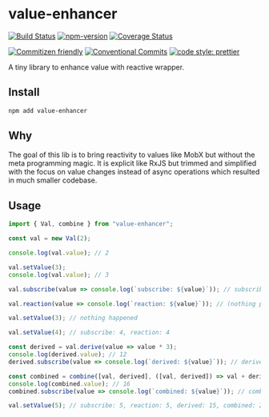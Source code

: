 # value-enhancer

[![Build Status](https://github.com/crimx/value-enhancer/actions/workflows/build.yml/badge.svg)](https://github.com/crimx/value-enhancer/actions/workflows/build.yml)
[![npm-version](https://img.shields.io/npm/v/value-enhancer.svg)](https://www.npmjs.com/package/value-enhancer)
[![Coverage Status](https://img.shields.io/coveralls/github/crimx/value-enhancer/master)](https://coveralls.io/github/crimx/value-enhancer?branch=master)

[![Commitizen friendly](https://img.shields.io/badge/commitizen-friendly-brightgreen.svg?maxAge=2592000)](http://commitizen.github.io/cz-cli/)
[![Conventional Commits](https://img.shields.io/badge/Conventional%20Commits-1.0.0-brightgreen.svg?maxAge=2592000)](https://conventionalcommits.org)
[![code style: prettier](https://img.shields.io/badge/code_style-prettier-ff69b4.svg?style=flat-square)](https://github.com/prettier/prettier)

A tiny library to enhance value with reactive wrapper.

## Install

```bash
npm add value-enhancer
```

## Why

The goal of this lib is to bring reactivity to values like MobX but without the meta programming magic. It is explicit like RxJS but trimmed and simplified with the focus on value changes instead of async operations which resulted in much smaller codebase.

## Usage

```js
import { Val, combine } from "value-enhancer";

const val = new Val(2);

console.log(val.value); // 2

val.setValue(3);
console.log(val.value); // 3

val.subscribe(value => console.log(`subscribe: ${value}`)); // subscribe: 3

val.reaction(value => console.log(`reaction: ${value}`)); // (nothing printed)

val.setValue(3); // nothing happened

val.setValue(4); // subscribe: 4, reaction: 4

const derived = val.derive(value => value * 3);
console.log(derived.value); // 12
derived.subscribe(value => console.log(`derived: ${value}`)); // derived: 12

const combined = combine([val, derived], ([val, derived]) => val + derived);
console.log(combined.value); // 16
combined.subscribe(value => console.log(`combined: ${value}`)); // combined: 16

val.setValue(5); // subscribe: 5, reaction: 5, derived: 15, combined: 20
```
